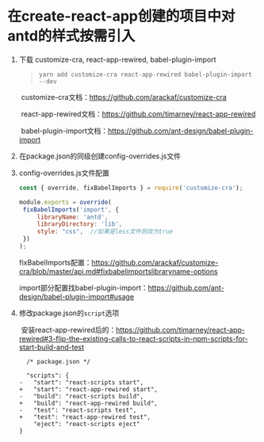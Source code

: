 # 在create-react-app创建的项目中对antd的样式按需引入

1. 下载 customize-cra,  react-app-rewired,  babel-plugin-import

   > `yarn add customize-cra react-app-rewired babel-plugin-import --dev`

   ​			customize-cra文档：https://github.com/arackaf/customize-cra

   ​			react-app-rewired文档：https://github.com/timarney/react-app-rewired

   ​			babel-plugin-import文档：https://github.com/ant-design/babel-plugin-import

   

2. 在package.json的同级创建config-overrides.js文件

3. config-overrides.js文件配置

   ```javascript
   const { override, fixBabelImports } = require('customize-cra');
   
   module.exports = override(
   	fixBabelImports('import', {   
   		libraryName: 'antd',
   		libraryDirectory: 'lib',
   		style: "css",  //如果是less文件则改为true
   	})
   );
   ```

   fixBabelImports配置：https://github.com/arackaf/customize-cra/blob/master/api.md#fixbabelimportslibraryname-options

   

   import部分配置找babel-plugin-import：https://github.com/ant-design/babel-plugin-import#usage

   

4. 修改package.json的`script`选项

   ​	安装react-app-rewired后的：https://github.com/timarney/react-app-rewired#3-flip-the-existing-calls-to-react-scripts-in-npm-scripts-for-start-build-and-test

   ```
     /* package.json */
   
     "scripts": {
   -   "start": "react-scripts start",
   +   "start": "react-app-rewired start",
   -   "build": "react-scripts build",
   +   "build": "react-app-rewired build",
   -   "test": "react-scripts test",
   +   "test": "react-app-rewired test",
       "eject": "react-scripts eject"
   }
   ```